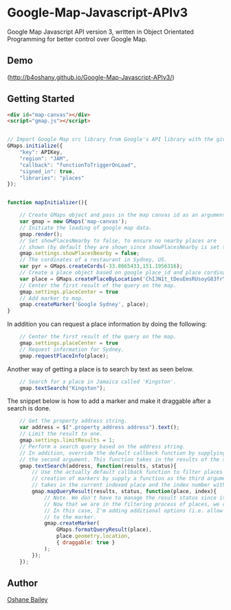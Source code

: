 Google-Map-Javascript-APIv3
===========================

Google Map Javascript API version 3, written in Object Orientated Programming for better control over Google Map.

## Demo
(http://b4oshany.github.io/Google-Map-Javascript-APIv3/)

## Getting Started
```HTML
<div id="map-canvas"></div>
<script="gmap.js"></script>
```

```Javascript

// Import Google Map src library from Google's API library with the given params.
GMaps.initialize({
    "key": APIKey,
    "region": "JAM",
    "callback": "functionToTriggerOnLoad",
    "signed_in": true,
    "libraries": "places"
});


function mapInitializer(){

    // Create GMaps object and pass in the map canvas id as an argument. 
    var gmap = new GMaps('map-canvas');
    // Initiate the loading of google map data.
    gmap.render();
    // Set showPlacesNearby to false, to ensure no nearby places are
    // shown (by default they are shown since showPlacesNearby is set to true).
    gmap.settings.showPlacesNearby = false;
    // The cordinates of a restaurant in Sydney, US.
    var pyr = GMaps.createCords(-33.8665433,151.1956316);
    // Create a place object based on google place_id and place cordinates. 
    var place = GMaps.createPlaceByLocation('ChIJN1t_tDeuEmsRUsoyG83frY4', pyr);
    // Center the first result of the query on the map.
    gmap.settings.placeCenter = true
    // Add marker to map.
    gmap.createMarker('Google Sydney', place);
}
```

In addition you can request a place information by doing the following:

```Javascript
    // Center the first result of the query on the map.
    gmap.settings.placeCenter = true
    // Request information for Sydney.
    gmap.requestPlaceInfo(place);
```

Another way of getting a place is to search by text as seen below.

```Javascript
    // Search for a place in Jamaica called 'Kingston'.
    gmap.textSearch("Kingston");
```

The snippet below is how to add a marker and make it draggable after a search is done.

```Javascript    
    // Get the property address string.
    var address = $(".property_address address").text();
    // Limit the result to one.
    gmap.settings.limitResults = 1;
    // Perform a search query based on the address string.
    // In addition, override the default callback function by supplying a function as the
    // the second argument. This function takes in the results of the search and the status.
    gmap.textSearch(address, function(results, status){
        // Use the actually default callback function to filter places but override the
        // creation of markers by supply a function as the third argument in the mapQueryResult function. This function
        // takes in the current indexed place and the index number within the filter process.
        gmap.mapQueryResult(results, status, function(place, index){
            // Note. We don't have to manage the result status since it is already been taken care of by the mapQueryResult function.
            // Now that we are in the filtering process of places, we can create markers or do anything we like.
            // In this case, I'm adding additional options (i.e. allow the marker to be draggable)
            // to the marker.
            gmap.createMarker(
                GMaps.formatQueryResult(place),
                place.geometry.location,
                { draggable: true }
            );
        });
    });
```

Author
----------
[Oshane Bailey]

[Oshane Bailey]: https://github.com/b4oshany

